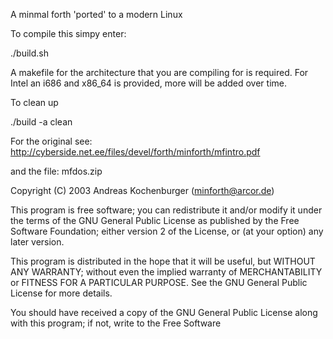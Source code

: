 
A minmal forth 'ported' to a modern Linux

To compile this simpy enter:

./build.sh

A makefile for the architecture that you are compiling for is required.
For Intel an i686 and x86_64 is provided, more will be added over time.

To clean up

./build -a clean 


For the original see:
http://cyberside.net.ee/files/devel/forth/minforth/mfintro.pdf

and the file:
mfdos.zip

Copyright (C) 2003  Andreas Kochenburger (minforth@arcor.de)

This program is free software; you can redistribute it and/or modify
it under the terms of the GNU General Public License as published by
the Free Software Foundation; either version 2 of the License, or
(at your option) any later version.

This program is distributed in the hope that it will be useful,
but WITHOUT ANY WARRANTY; without even the implied warranty of
MERCHANTABILITY or FITNESS FOR A PARTICULAR PURPOSE.  See the
GNU General Public License for more details.

You should have received a copy of the GNU General Public License
along with this program; if not, write to the Free Software


